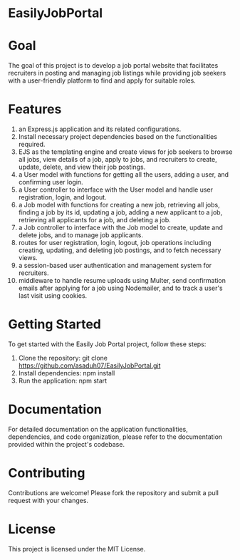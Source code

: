 # EasilyJobPortal
# Goal
The goal of this project is to develop a job portal website that facilitates recruiters in posting and managing job listings while providing job seekers with a user-friendly platform to find and apply for suitable roles.
<br>

# Features
1. an Express.js application and its related configurations.
2. Install necessary project dependencies based on the functionalities required.
3. EJS as the templating engine and create views for job seekers to browse all jobs, view details of a job, apply to jobs, and recruiters to create, update, delete, and view their job postings.
4. a User model with functions for getting all the users, adding a user, and confirming user login.
5. a User controller to interface with the User model and handle user registration, login, and logout.
6. a Job model with functions for creating a new job, retrieving all jobs, finding a job by its id, updating a job, adding a new applicant to a job, retrieving all applicants for a job, and deleting a job.
7. a Job controller to interface with the Job model to create, update and delete jobs, and to manage job applicants.
8. routes for user registration, login, logout, job operations including creating, updating, and deleting job postings, and to fetch necessary views.
9. a session-based user authentication and management system for recruiters.
10. middleware to handle resume uploads using Multer, send confirmation emails after applying for a job using Nodemailer, and to track a user's last visit using cookies.


# Getting Started
To get started with the Easily Job Portal project, follow these steps:

1. Clone the repository: git clone https://github.com/asaduh07/EasilyJobPortal.git
2. Install dependencies: npm install
3. Run the application: npm start

# Documentation
For detailed documentation on the application functionalities, dependencies, and code organization, please refer to the documentation provided within the project's codebase.

# Contributing
Contributions are welcome! Please fork the repository and submit a pull request with your changes.

# License
This project is licensed under the MIT License.